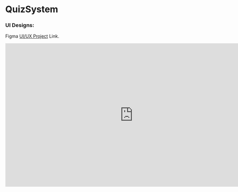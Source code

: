 # QuizSystem

### UI Designs:
Figma [UI/UX Project](https://www.figma.com/file/4U0WQHa8ElhqsVfusbo3Sh/QuizSystemProject?node-id=0%3A1) Link.

<iframe style="border: 1px solid rgba(0, 0, 0, 0.1);" width="800" height="450" src="https://www.figma.com/embed?embed_host=share&url=https%3A%2F%2Fwww.figma.com%2Ffile%2F4U0WQHa8ElhqsVfusbo3Sh%2FQuizSystemProject%3Fnode-id%3D0%253A1" allowfullscreen></iframe>
